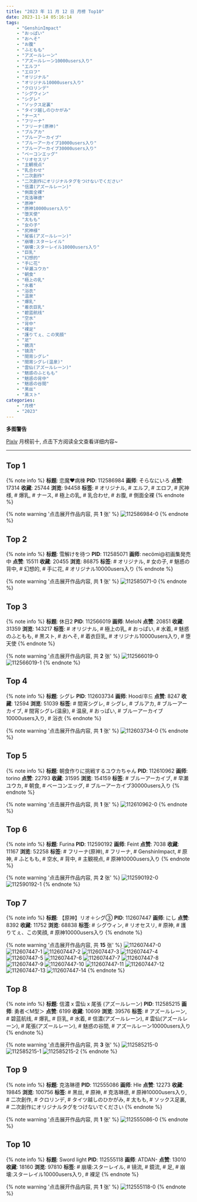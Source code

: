 ```yaml
---
title: "2023 年 11 月 12 日 月榜 Top10"
date: 2023-11-14 05:16:14
tags:
    - "GenshinImpact"
    - "おっぱい"
    - "おへそ"
    - "お腹"
    - "ふともも"
    - "アズールレーン"
    - "アズールレーン10000users入り"
    - "エルフ"
    - "エロフ"
    - "オリジナル"
    - "オリジナル10000users入り"
    - "クロリンデ"
    - "シグウィン"
    - "シグレ"
    - "ソックス足裏"
    - "タイツ越しのひかがみ"
    - "ナース"
    - "フリーナ"
    - "フリーナ(原神)"
    - "ブルアカ"
    - "ブルーアーカイブ"
    - "ブルーアーカイブ10000users入り"
    - "ブルーアーカイブ30000users入り"
    - "ベーコンエッグ"
    - "リオセスリ"
    - "主観視点"
    - "乳合わせ"
    - "二次創作"
    - "二次創作にオリジナルタグをつけないでください"
    - "信濃(アズールレーン)"
    - "側面全裸"
    - "克洛琳德"
    - "原神"
    - "原神10000users入り"
    - "堕天使"
    - "太もも"
    - "女の子"
    - "尻神様"
    - "尾張(アズールレーン)"
    - "崩壊:スターレイル"
    - "崩壊:スターレイル10000users入り"
    - "巨乳"
    - "幻想的"
    - "手に花"
    - "早瀬ユウカ"
    - "朝食"
    - "極上の乳"
    - "水着"
    - "浴衣"
    - "温泉"
    - "爆乳"
    - "着衣巨乳"
    - "碧蓝航线"
    - "空水"
    - "背中"
    - "裸足"
    - "護りてぇ、この笑顔"
    - "足"
    - "鏡流"
    - "镜流"
    - "間宵シグレ"
    - "間宵シグレ(温泉)"
    - "雲仙(アズールレーン)"
    - "魅惑のふともも"
    - "魅惑の背中"
    - "魅惑の谷間"
    - "黑丝"
    - "黒スト"
categories:
    - "月榜"
    - "2023"
---
```


<i class="fa fa-triangle-exclamation"></i>**多图警告**<i class="fa fa-triangle-exclamation"></i>

[Pixiv](https://www.pixiv.net/) 月榜前十, 点击下方阅读全文查看详细内容~

<!-- more -->

---

## Top 1

{% note info %}
**标题**: 恋魔♥病棟
**PID**: 112586984 **画师**: そらなにいろ
**点赞**: 17314 **收藏**: 25744 **浏览**: 94458
**标签**: # オリジナル, # エルフ, # エロフ, # 尻神様, # 爆乳, # ナース, # 極上の乳, # 乳合わせ, # お腹, # 側面全裸
{% endnote %}

{% note warning '点击展开作品内容, 共 **1** 张' %}
![112586984-0](https://i.pixiv.re/img-original/img/2023/10/16/00/51/07/112586984_p0.png)
{% endnote %}

## Top 2

{% note info %}
**标题**: 雪解けを待つ
**PID**: 112585071 **画师**: necömi@初画集発売中
**点赞**: 15511 **收藏**: 20455 **浏览**: 86875
**标签**: # オリジナル, # 女の子, # 魅惑の背中, # 幻想的, # 手に花, # オリジナル10000users入り
{% endnote %}

{% note warning '点击展开作品内容, 共 **1** 张' %}
![112585071-0](https://i.pixiv.re/img-original/img/2023/10/16/00/00/22/112585071_p0.png)
{% endnote %}

## Top 3

{% note info %}
**标题**: 休日2
**PID**: 112566019 **画师**: MeIoN
**点赞**: 20851 **收藏**: 31359 **浏览**: 143217
**标签**: # オリジナル, # 極上の乳, # おっぱい, # 水着, # 魅惑のふともも, # 黒スト, # おへそ, # 着衣巨乳, # オリジナル10000users入り, # 堕天使
{% endnote %}

{% note warning '点击展开作品内容, 共 **2** 张' %}
![112566019-0](https://i.pixiv.re/img-original/img/2023/10/15/20/24/53/112566019_p0.jpg)
![112566019-1](https://i.pixiv.re/img-original/img/2023/10/15/20/24/53/112566019_p1.jpg)
{% endnote %}

## Top 4

{% note info %}
**标题**: シグレ
**PID**: 112603734 **画师**: Hood/후드
**点赞**: 8247 **收藏**: 12594 **浏览**: 51039
**标签**: # 間宵シグレ, # シグレ, # ブルアカ, # ブルーアーカイブ, # 間宵シグレ(温泉), # 温泉, # おっぱい, # ブルーアーカイブ10000users入り, # 浴衣
{% endnote %}

{% note warning '点击展开作品内容, 共 **1** 张' %}
![112603734-0](https://i.pixiv.re/img-original/img/2023/10/16/19/58/31/112603734_p0.png)
{% endnote %}

## Top 5

{% note info %}
**标题**: 朝食作りに挑戦するユウカちゃん
**PID**: 112610962 **画师**: torino
**点赞**: 22793 **收藏**: 31595 **浏览**: 154159
**标签**: # ブルーアーカイブ, # 早瀬ユウカ, # 朝食, # ベーコンエッグ, # ブルーアーカイブ30000users入り
{% endnote %}

{% note warning '点击展开作品内容, 共 **1** 张' %}
![112610962-0](https://i.pixiv.re/img-original/img/2023/10/17/00/00/19/112610962_p0.jpg)
{% endnote %}

## Top 6

{% note info %}
**标题**: Furina
**PID**: 112590192 **画师**: Feint
**点赞**: 7038 **收藏**: 11167 **浏览**: 52258
**标签**: # フリーナ(原神), # フリーナ, # GenshinImpact, # 原神, # ふともも, # 空水, # 背中, # 主観視点, # 原神10000users入り
{% endnote %}

{% note warning '点击展开作品内容, 共 **2** 张' %}
![112590192-0](https://i.pixiv.re/img-original/img/2023/10/16/03/52/30/112590192_p0.jpg)
![112590192-1](https://i.pixiv.re/img-original/img/2023/10/16/03/52/30/112590192_p1.jpg)
{% endnote %}

## Top 7

{% note info %}
**标题**: 【原神】リオ＋シグ③
**PID**: 112607447 **画师**: にし
**点赞**: 8392 **收藏**: 11752 **浏览**: 68838
**标签**: # シグウィン, # リオセスリ, # 原神, # 護りてぇ、この笑顔, # 原神10000users入り
{% endnote %}

{% note warning '点击展开作品内容, 共 **15** 张' %}
![112607447-0](https://i.pixiv.re/img-original/img/2023/10/16/22/07/12/112607447_p0.jpg)
![112607447-1](https://i.pixiv.re/img-original/img/2023/10/16/22/07/12/112607447_p1.jpg)
![112607447-2](https://i.pixiv.re/img-original/img/2023/10/16/22/07/12/112607447_p2.jpg)
![112607447-3](https://i.pixiv.re/img-original/img/2023/10/16/22/07/12/112607447_p3.jpg)
![112607447-4](https://i.pixiv.re/img-original/img/2023/10/16/22/07/12/112607447_p4.jpg)
![112607447-5](https://i.pixiv.re/img-original/img/2023/10/16/22/07/12/112607447_p5.jpg)
![112607447-6](https://i.pixiv.re/img-original/img/2023/10/16/22/07/12/112607447_p6.jpg)
![112607447-7](https://i.pixiv.re/img-original/img/2023/10/16/22/07/12/112607447_p7.jpg)
![112607447-8](https://i.pixiv.re/img-original/img/2023/10/16/22/07/12/112607447_p8.jpg)
![112607447-9](https://i.pixiv.re/img-original/img/2023/10/16/22/07/12/112607447_p9.jpg)
![112607447-10](https://i.pixiv.re/img-original/img/2023/10/16/22/07/12/112607447_p10.jpg)
![112607447-11](https://i.pixiv.re/img-original/img/2023/10/16/22/07/12/112607447_p11.jpg)
![112607447-12](https://i.pixiv.re/img-original/img/2023/10/16/22/07/12/112607447_p12.jpg)
![112607447-13](https://i.pixiv.re/img-original/img/2023/10/16/22/07/12/112607447_p13.jpg)
![112607447-14](https://i.pixiv.re/img-original/img/2023/10/16/22/07/12/112607447_p14.jpg)
{% endnote %}

## Top 8

{% note info %}
**标题**: 信濃 x 雲仙 x 尾張 (アズールレーン)
**PID**: 112585215 **画师**: 勇者＜M型＞
**点赞**: 6199 **收藏**: 10699 **浏览**: 39576
**标签**: # アズールレーン, # 碧蓝航线, # 爆乳, # 巨乳, # 水着, # 信濃(アズールレーン), # 雲仙(アズールレーン), # 尾張(アズールレーン), # 魅惑の谷間, # アズールレーン10000users入り
{% endnote %}

{% note warning '点击展开作品内容, 共 **3** 张' %}
![112585215-0](https://i.pixiv.re/img-original/img/2023/10/16/00/01/01/112585215_p0.jpg)
![112585215-1](https://i.pixiv.re/img-original/img/2023/10/16/00/01/01/112585215_p1.jpg)
![112585215-2](https://i.pixiv.re/img-original/img/2023/10/16/00/01/01/112585215_p2.jpg)
{% endnote %}

## Top 9

{% note info %}
**标题**: 克洛琳德
**PID**: 112555086 **画师**: Hle
**点赞**: 12273 **收藏**: 19845 **浏览**: 100756
**标签**: # 黑丝, # 原神, # 克洛琳德, # 原神10000users入り, # 二次創作, # クロリンデ, # タイツ越しのひかがみ, # 太もも, # ソックス足裏, # 二次創作にオリジナルタグをつけないでください
{% endnote %}

{% note warning '点击展开作品内容, 共 **1** 张' %}
![112555086-0](https://i.pixiv.re/img-original/img/2023/10/15/01/06/33/112555086_p0.jpg)
{% endnote %}

## Top 10

{% note info %}
**标题**: Sword light
**PID**: 112555118 **画师**: ATDAN-
**点赞**: 13010 **收藏**: 18160 **浏览**: 97810
**标签**: # 崩壊:スターレイル, # 镜流, # 鏡流, # 足, # 崩壊:スターレイル10000users入り, # 裸足
{% endnote %}

{% note warning '点击展开作品内容, 共 **1** 张' %}
![112555118-0](https://i.pixiv.re/img-original/img/2023/10/15/01/08/17/112555118_p0.jpg)
{% endnote %}
